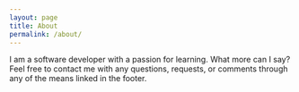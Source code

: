 ```yaml
---
layout: page
title: About
permalink: /about/
---
```


I am a software developer with a passion for learning. What more can I say? Feel free to contact me with any questions, requests, or comments through any of the means linked in the footer.
